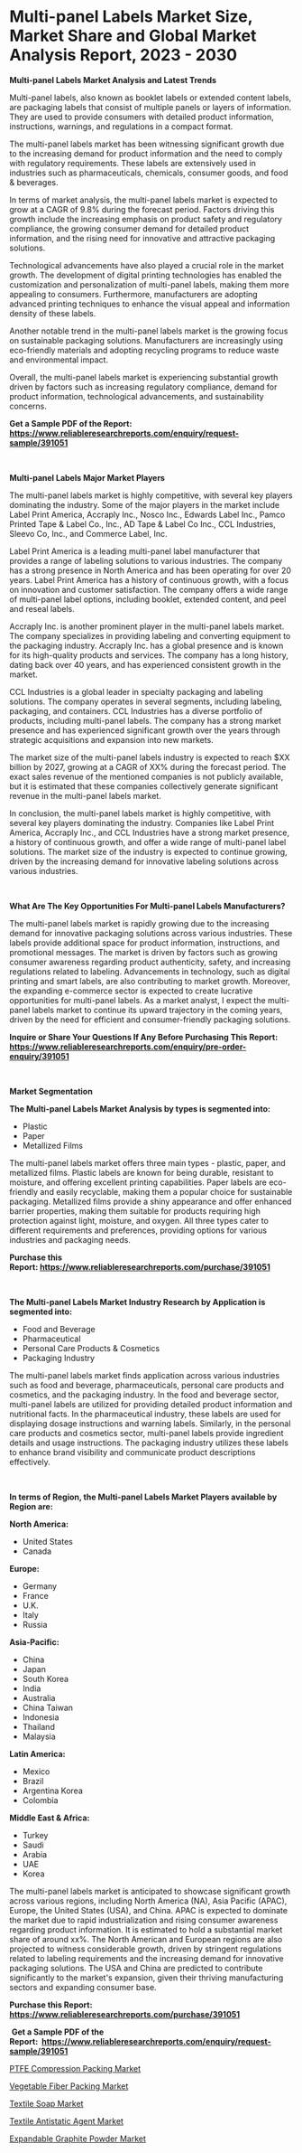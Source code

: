 <p><h1>Multi-panel Labels Market Size, Market Share and Global Market Analysis Report, 2023 - 2030</h1></p><p><strong>Multi-panel Labels Market Analysis and Latest Trends</strong></p>
<p><p>Multi-panel labels, also known as booklet labels or extended content labels, are packaging labels that consist of multiple panels or layers of information. They are used to provide consumers with detailed product information, instructions, warnings, and regulations in a compact format.</p><p>The multi-panel labels market has been witnessing significant growth due to the increasing demand for product information and the need to comply with regulatory requirements. These labels are extensively used in industries such as pharmaceuticals, chemicals, consumer goods, and food & beverages.</p><p>In terms of market analysis, the multi-panel labels market is expected to grow at a CAGR of 9.8% during the forecast period. Factors driving this growth include the increasing emphasis on product safety and regulatory compliance, the growing consumer demand for detailed product information, and the rising need for innovative and attractive packaging solutions.</p><p>Technological advancements have also played a crucial role in the market growth. The development of digital printing technologies has enabled the customization and personalization of multi-panel labels, making them more appealing to consumers. Furthermore, manufacturers are adopting advanced printing techniques to enhance the visual appeal and information density of these labels.</p><p>Another notable trend in the multi-panel labels market is the growing focus on sustainable packaging solutions. Manufacturers are increasingly using eco-friendly materials and adopting recycling programs to reduce waste and environmental impact.</p><p>Overall, the multi-panel labels market is experiencing substantial growth driven by factors such as increasing regulatory compliance, demand for product information, technological advancements, and sustainability concerns.</p></p>
<p><strong>Get a Sample PDF of the Report:&nbsp; <a href="https://www.reliableresearchreports.com/enquiry/request-sample/391051">https://www.reliableresearchreports.com/enquiry/request-sample/391051</a></strong></p>
<p>&nbsp;</p>
<p><strong>Multi-panel Labels Major Market Players</strong></p>
<p><p>The multi-panel labels market is highly competitive, with several key players dominating the industry. Some of the major players in the market include Label Print America, Accraply Inc., Nosco Inc., Edwards Label Inc., Pamco Printed Tape & Label Co., Inc., AD Tape & Label Co Inc., CCL Industries, Sleevo Co, Inc., and Commerce Label, Inc.</p><p>Label Print America is a leading multi-panel label manufacturer that provides a range of labeling solutions to various industries. The company has a strong presence in North America and has been operating for over 20 years. Label Print America has a history of continuous growth, with a focus on innovation and customer satisfaction. The company offers a wide range of multi-panel label options, including booklet, extended content, and peel and reseal labels.</p><p>Accraply Inc. is another prominent player in the multi-panel labels market. The company specializes in providing labeling and converting equipment to the packaging industry. Accraply Inc. has a global presence and is known for its high-quality products and services. The company has a long history, dating back over 40 years, and has experienced consistent growth in the market.</p><p>CCL Industries is a global leader in specialty packaging and labeling solutions. The company operates in several segments, including labeling, packaging, and containers. CCL Industries has a diverse portfolio of products, including multi-panel labels. The company has a strong market presence and has experienced significant growth over the years through strategic acquisitions and expansion into new markets.</p><p>The market size of the multi-panel labels industry is expected to reach $XX billion by 2027, growing at a CAGR of XX% during the forecast period. The exact sales revenue of the mentioned companies is not publicly available, but it is estimated that these companies collectively generate significant revenue in the multi-panel labels market.</p><p>In conclusion, the multi-panel labels market is highly competitive, with several key players dominating the industry. Companies like Label Print America, Accraply Inc., and CCL Industries have a strong market presence, a history of continuous growth, and offer a wide range of multi-panel label solutions. The market size of the industry is expected to continue growing, driven by the increasing demand for innovative labeling solutions across various industries.</p></p>
<p>&nbsp;</p>
<p><strong>What Are The Key Opportunities For Multi-panel Labels Manufacturers?</strong></p>
<p><p>The multi-panel labels market is rapidly growing due to the increasing demand for innovative packaging solutions across various industries. These labels provide additional space for product information, instructions, and promotional messages. The market is driven by factors such as growing consumer awareness regarding product authenticity, safety, and increasing regulations related to labeling. Advancements in technology, such as digital printing and smart labels, are also contributing to market growth. Moreover, the expanding e-commerce sector is expected to create lucrative opportunities for multi-panel labels. As a market analyst, I expect the multi-panel labels market to continue its upward trajectory in the coming years, driven by the need for efficient and consumer-friendly packaging solutions.</p></p>
<p><strong>Inquire or Share Your Questions If Any Before Purchasing This Report: <a href="https://www.reliableresearchreports.com/enquiry/pre-order-enquiry/391051">https://www.reliableresearchreports.com/enquiry/pre-order-enquiry/391051</a></strong></p>
<p>&nbsp;</p>
<p><strong>Market Segmentation</strong></p>
<p><strong>The Multi-panel Labels Market Analysis by types is segmented into:</strong></p>
<p><ul><li>Plastic</li><li>Paper</li><li>Metallized Films</li></ul></p>
<p><p>The multi-panel labels market offers three main types - plastic, paper, and metallized films. Plastic labels are known for being durable, resistant to moisture, and offering excellent printing capabilities. Paper labels are eco-friendly and easily recyclable, making them a popular choice for sustainable packaging. Metallized films provide a shiny appearance and offer enhanced barrier properties, making them suitable for products requiring high protection against light, moisture, and oxygen. All three types cater to different requirements and preferences, providing options for various industries and packaging needs.</p></p>
<p><strong>Purchase this Report:&nbsp;<a href="https://www.reliableresearchreports.com/purchase/391051">https://www.reliableresearchreports.com/purchase/391051</a></strong></p>
<p>&nbsp;</p>
<p><strong>The Multi-panel Labels Market Industry Research by Application is segmented into:</strong></p>
<p><ul><li>Food and Beverage</li><li>Pharmaceutical</li><li>Personal Care Products & Cosmetics</li><li>Packaging Industry</li></ul></p>
<p><p>The multi-panel labels market finds application across various industries such as food and beverage, pharmaceuticals, personal care products and cosmetics, and the packaging industry. In the food and beverage sector, multi-panel labels are utilized for providing detailed product information and nutritional facts. In the pharmaceutical industry, these labels are used for displaying dosage instructions and warning labels. Similarly, in the personal care products and cosmetics sector, multi-panel labels provide ingredient details and usage instructions. The packaging industry utilizes these labels to enhance brand visibility and communicate product descriptions effectively.</p></p>
<p>&nbsp;</p>
<p><strong>In terms of Region, the Multi-panel Labels Market Players available by Region are:</strong></p>
<p>
    <p> <strong> North America: </strong>
        <ul>
            <li>United States</li>
            <li>Canada</li>
        </ul>
        </p> 
    <p> <strong> Europe: </strong>
        <ul>
            <li>Germany</li>
            <li>France</li>
            <li>U.K.</li>
            <li>Italy</li>
            <li>Russia</li>
        </ul>
        </p> 
    <p> <strong> Asia-Pacific: </strong>
        <ul>
            <li>China</li>
            <li>Japan</li>
            <li>South Korea</li>
            <li>India</li>
            <li>Australia</li>
            <li>China Taiwan</li>
            <li>Indonesia</li>
            <li>Thailand</li>
            <li>Malaysia</li>
        </ul>
        </p> 
    <p> <strong> Latin America: </strong>
        <ul>
            <li>Mexico</li>
            <li>Brazil</li>
            <li>Argentina Korea</li>
            <li>Colombia</li>
        </ul>
        </p> 
    <p> <strong> Middle East & Africa: </strong>
        <ul>
            <li>Turkey</li>
            <li>Saudi</li>
            <li>Arabia</li>
            <li>UAE</li>
            <li>Korea</li>
        </ul>
    </p>
    </p>
<p><p>The multi-panel labels market is anticipated to showcase significant growth across various regions, including North America (NA), Asia Pacific (APAC), Europe, the United States (USA), and China. APAC is expected to dominate the market due to rapid industrialization and rising consumer awareness regarding product information. It is estimated to hold a substantial market share of around xx%. The North American and European regions are also projected to witness considerable growth, driven by stringent regulations related to labeling requirements and the increasing demand for innovative packaging solutions. The USA and China are predicted to contribute significantly to the market's expansion, given their thriving manufacturing sectors and expanding consumer base.</p></p>
<p><strong>Purchase this Report: <a href="https://www.reliableresearchreports.com/purchase/391051">https://www.reliableresearchreports.com/purchase/391051</a></strong></p>
<p>&nbsp;<strong>Get a Sample PDF of the Report:&nbsp;&nbsp;<a href="https://www.reliableresearchreports.com/enquiry/request-sample/391051">https://www.reliableresearchreports.com/enquiry/request-sample/391051</a></strong></p>
<p><strong></strong></p>
<p><p><a href="https://medium.com/@soap.equip.win/ptfe-compression-packing-market-analysis-and-sze-forecasted-for-period-from-2023-to-2030-1005e250f037">PTFE Compression Packing Market</a></p><p><a href="https://medium.com/@fifth.dress.cause/vegetable-fiber-packing-market-the-key-to-successful-business-strategy-forecast-till-2030-9ab8721de689">Vegetable Fiber Packing Market</a></p><p><a href="https://medium.com/@press.bell.sigh/textile-soap-market-insight-market-trends-growth-forecasted-from-2023-to-2030-a821b87da5fd">Textile Soap Market</a></p><p><a href="https://medium.com/@stand.tough.park/textile-antistatic-agent-market-research-report-its-history-and-forecast-2023-to-2030-e1fc1fc0894b">Textile Antistatic Agent Market</a></p><p><a href="https://medium.com/@noise.asset.organ/expandable-graphite-powder-market-insight-market-trends-growth-forecasted-from-2023-to-2030-b329643a4b98">Expandable Graphite Powder Market</a></p></p>